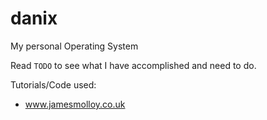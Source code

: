 # danix
My personal Operating System

Read `TODO` to see what I have accomplished and need to do.


Tutorials/Code used:
* www.jamesmolloy.co.uk
